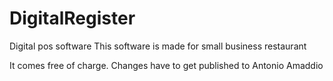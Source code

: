 DigitalRegister
===============

Digital pos software
This software is made for small business restaurant

It comes free of charge. Changes have to get published to Antonio Amaddio
